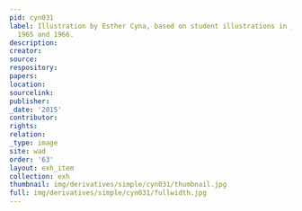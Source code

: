 ```yaml
---
pid: cyn031
label: Illustration by Esther Cyna, based on student illustrations in _Wadleigh Way_,
  1965 and 1966.
description:
creator:
source:
respository:
papers:
location:
sourcelink:
publisher:
_date: '2015'
contributor:
rights:
relation:
_type: image
site: wad
order: '63'
layout: exh_item
collection: exh
thumbnail: img/derivatives/simple/cyn031/thumbnail.jpg
full: img/derivatives/simple/cyn031/fullwidth.jpg
---
```


